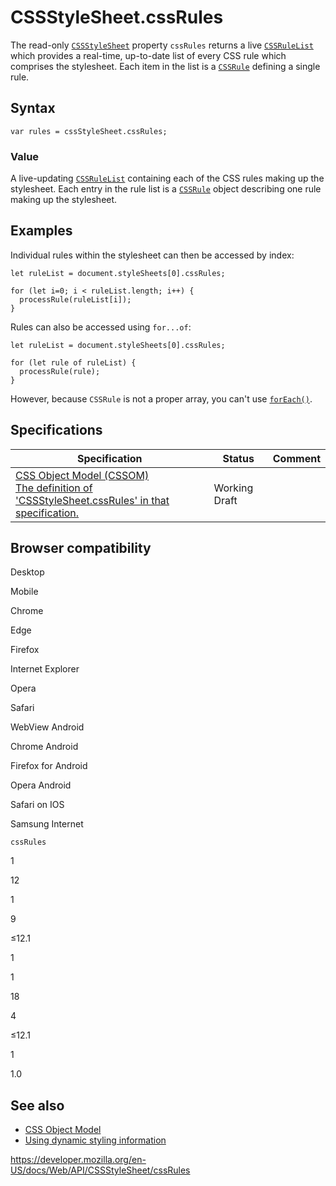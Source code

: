 # CSSStyleSheet.cssRules

The read-only [`CSSStyleSheet`](../cssstylesheet) property `cssRules` returns a live [`CSSRuleList`](../cssrulelist) which provides a real-time, up-to-date list of every CSS rule which comprises the stylesheet. Each item in the list is a [`CSSRule`](../cssrule) defining a single rule.

## Syntax

    var rules = cssStyleSheet.cssRules;

### Value

A live-updating [`CSSRuleList`](../cssrulelist) containing each of the CSS rules making up the stylesheet. Each entry in the rule list is a [`CSSRule`](../cssrule) object describing one rule making up the stylesheet.

## Examples

Individual rules within the stylesheet can then be accessed by index:

    let ruleList = document.styleSheets[0].cssRules;

    for (let i=0; i < ruleList.length; i++) {
      processRule(ruleList[i]);
    }

Rules can also be accessed using <span class="page-not-created">`for...of`</span>:

    let ruleList = document.styleSheets[0].cssRules;

    for (let rule of ruleList) {
      processRule(rule);
    }

However, because `CSSRule` is not a proper array, you can't use [`forEach()`](https://developer.mozilla.org/en-US/docs/Web/JavaScript/Reference/Global_Objects/Array/forEach).

## Specifications

<table><thead><tr class="header"><th>Specification</th><th>Status</th><th>Comment</th></tr></thead><tbody><tr class="odd"><td><a href="https://drafts.csswg.org/cssom/#dom-cssstylesheet-cssrules">CSS Object Model (CSSOM)<br />
<span class="small">The definition of 'CSSStyleSheet.cssRules' in that specification.</span></a></td><td><span class="spec-wd">Working Draft</span></td><td></td></tr></tbody></table>

## Browser compatibility

Desktop

Mobile

Chrome

Edge

Firefox

Internet Explorer

Opera

Safari

WebView Android

Chrome Android

Firefox for Android

Opera Android

Safari on IOS

Samsung Internet

`cssRules`

1

12

1

9

≤12.1

1

1

18

4

≤12.1

1

1.0

## See also

- [CSS Object Model](../css_object_model)
- [Using dynamic styling information](../css_object_model/using_dynamic_styling_information)

<a href="https://developer.mozilla.org/en-US/docs/Web/API/CSSStyleSheet/cssRules" class="_attribution-link">https://developer.mozilla.org/en-US/docs/Web/API/CSSStyleSheet/cssRules</a>
